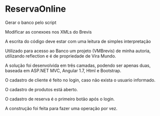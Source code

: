 # ReservaOnline

Gerar o banco pelo script

Modificar as conexoes nos XMLs do Brevis

A escrita do código deve estar com uma leitura de simples interpretação

Utilizado para acesso ao Banco um projeto (VMBrevis) de minha autoria, utilizando reflection e é de propriedade de Vira Mundo.

A solução foi desenvolvida em três camadas, podendo ser apenas duas, baseada em ASP.NET MVC, Angular 1.7, Html e Bootstrap.

O cadastro de cliente é feito no login, caso não exista o usuario informado.

O cadastro de produtos está aberto.

O cadastro de reserva é o primeiro botão após o login.

A construção foi feita para fazer uma operação por vez.
